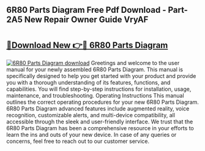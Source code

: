 ## 6R80 Parts Diagram Free Pdf Download - Part-2A5 New Repair Owner Guide VryAF

# <h2><a href="http://dfig1d.blite.top/?on=6R80+Parts+Diagram">🔗Download New 👉🔴 6R80 Parts Diagram</a></h2>

[![6R80 Parts Diagram download](https://i.imgur.com/lujVjoI.png)](http://dfig1d.blite.top/?on=6R80+Parts+Diagram)
Greetings and welcome to the user manual for your newly assembled 6R80 Parts Diagram. This manual is specifically designed to help you get started with your product and provide you with a thorough understanding of its features, functions, and capabilities. You will find step-by-step instructions for installation, usage, maintenance, and troubleshooting. Operating Instructions This manual outlines the correct operating procedures for your new 6R80 Parts Diagram. 6R80 Parts Diagram advanced features include augmented reality, voice recognition, customizable alerts, and multi-device compatibility, all accessible through the sleek and user-friendly interface. We trust that the 6R80 Parts Diagram has been a comprehensive resource in your efforts to learn the ins and outs of your new device. In case of any queries or concerns, feel free to reach out to our customer service.
